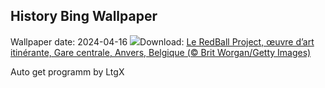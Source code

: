 ## History Bing Wallpaper
Wallpaper date: 2024-04-16
![](https://www.bing.com/th?id=OHR.RedBallBelgium_FR-CA3335673645_UHD.jpg&w=1000)Download: [Le RedBall Project, œuvre d’art itinérante, Gare centrale, Anvers, Belgique (© Brit Worgan/Getty Images)](https://www.bing.com/th?id=OHR.RedBallBelgium_FR-CA3335673645_UHD.jpg)

Auto get programm by LtgX
